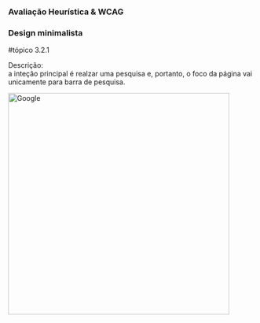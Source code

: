 
### Avaliação Heurística & WCAG

### Design minimalista
#tópico 3.2.1

<p>Descrição: <br>a inteção principal é realzar uma pesquisa e, portanto, o foco da página vai unicamente para barra de pesquisa.</p>

<img alt="Google" height="450em" src="https://i.imgur.com/cJVlwbo.png">


